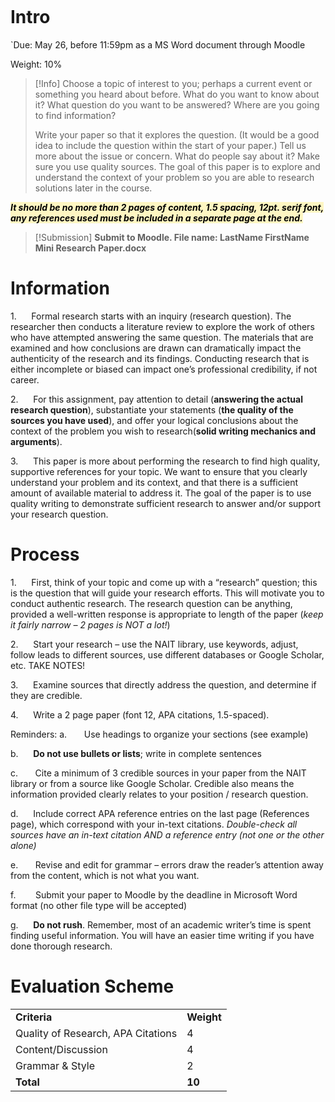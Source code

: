 ```table-of-contents
```
# Intro
`Due: May 26, before 11:59pm as a MS Word document through Moodle

Weight: 10%

>[!Info] Choose a topic of interest to you; perhaps a current event or something you heard about before. What do you want to know about it? What question do you want to be answered? Where are you going to find information? 
>
>Write your paper so that it explores the question. (It would be a good idea to include the question within the start of your paper.) Tell us more about the issue or concern. What do people say about it? Make sure you use quality sources. The goal of this paper is to explore and understand the context of your problem so you are able to research solutions later in the course.

<mark style="background: #FFF3A3A6;">***It should be no more than 2 pages of content, 1.5 spacing, 12pt. serif font, any references used must be included in a separate page at the end.***</mark>

>[!Submission]
>**Submit to Moodle. File name: LastName FirstName Mini Research Paper.docx**

# Information
1.      Formal research starts with an inquiry (research question). The researcher then conducts a literature review to explore the work of others who have attempted answering the same question. The materials that are examined and how conclusions are drawn can dramatically impact the authenticity of the research and its findings. Conducting research that is either incomplete or biased can impact one’s professional credibility, if not career.

2.      For this assignment, pay attention to detail (**answering the actual research question**), substantiate your statements (**the quality of the sources you have used**), and offer your logical conclusions about the context of the problem you wish to research(**solid writing mechanics and arguments**).

3.      This paper is more about performing the research to find high quality, supportive references for your topic. We want to ensure that you clearly understand your problem and its context, and that there is a sufficient amount of available material to address it. The goal of the paper is to use quality writing to demonstrate sufficient research to answer and/or support your research question.

# Process
1.      First, think of your topic and come up with a “research” question; this is the question that will guide your research efforts. This will motivate you to conduct authentic research. The research question can be anything, provided a well-written response is appropriate to length of the paper (*keep it fairly narrow – 2 pages is NOT a lot!*)

2.      Start your research – use the NAIT library, use keywords, adjust, follow leads to different sources, use different databases or Google Scholar, etc. TAKE NOTES!

3.      Examine sources that directly address the question, and determine if they are credible.

4.      Write a 2 page paper (font 12, APA citations, 1.5-spaced). 

Reminders:
a.       Use headings to organize your sections (see example)

b.      **Do not use bullets or lists**; write in complete sentences

c.       Cite a minimum of 3 credible sources in your paper from the NAIT library or from a source like Google Scholar. Credible also means the information provided clearly relates to your position / research question.

d.      Include correct APA reference entries on the last page (References page), which correspond with your in-text citations. *Double-check all sources have an in-text citation AND a reference entry (not one or the other alone)*

e.       Revise and edit for grammar – errors draw the reader’s attention away from the content, which is not what you want.

f.        Submit your paper to Moodle by the deadline in Microsoft Word format (no other file type will be accepted)

g.      **Do not rush**. Remember, most of an academic writer’s time is spent finding useful information. You will have an easier time writing if you have done thorough research.


# Evaluation Scheme

|                                    |            |
| ---------------------------------- | ---------- |
| **Criteria**                       | **Weight** |
| Quality of Research, APA Citations | 4          |
| Content/Discussion                 | 4          |
| Grammar & Style                    | 2          |
| **Total**                          | **10**     |
